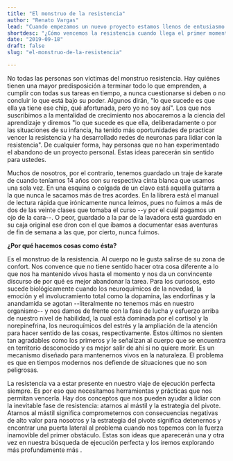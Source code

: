 ```yaml
---
title: "El monstruo de la resistencia"
author: "Renato Vargas"
lead: "Cuando empezamos un nuevo proyecto estamos llenos de entusiasmo. La novedad nos inunda con emoción y felicidad. Imaginamos todos los éxitos que vamos a cosechar como resultado, pero siempre llega ese primer momento de desencanto. Muchos proyectos personales no sobreviven ese primer estancamiento. ¿Cómo vencemos la resistencia?"
shortdesc: "¿Cómo vencemos la resistencia cuando llega el primer momento de estancamiento?"
date: "2019-09-18"
draft: false
slug: "el-monstruo-de-la-resistencia"

---
```


No todas las personas son víctimas del monstruo resistencia. Hay quiénes tienen una mayor predisposición a terminar todo lo que emprenden, a cumplir con todas sus tareas en tiempo, a nunca cuestionarse si deben o no concluir lo que está bajo su poder. Algunos dirán, "lo que sucede es que ella ya tiene ese chip, qué afortunada, pero yo no soy así". Los que nos suscribimos a la mentalidad de crecimiento nos abocaremos a la ciencia del aprendizaje y diremos "lo que sucede es que ella, deliberadamente o por las situaciones de su infancia, ha tenido más oportunidades de practicar vencer la resistencia y ha desarrollado redes de neuronas para lidiar con la resistencia". De cualquier forma, hay personas que no han experimentado el abandono de un proyecto personal. Estas ideas parecerán sin sentido para ustedes.

Muchos de nosotros, por el contrario, tenemos guardado un traje de karate de cuando teníamos 14 años con su respectiva cinta blanca que usamos una sola vez. En una esquina o colgada de un clavo está aquella guitarra a la que nunca le sacamos más de tres acordes. En la librera está el manual de lectura rápida que irónicamente nunca leímos, pues no fuimos a más de dos de las veinte clases que tomaba el curso --y por el cuál pagamos un ojo de la cara--. O peor, guardado a la par de la lavadora está guardado en su caja original ese dron con el que íbamos a documentar esas aventuras de fin de semana a las que, por cierto, nunca fuimos. 

**¿Por qué hacemos cosas como ésta?**

Es el monstruo de la resistencia. Al cuerpo no le gusta salirse de su zona de confort. Nos convence que no tiene sentido hacer otra cosa diferente a lo que nos ha mantenido vivos hasta el momento y nos da un convincente discurso de por qué es mejor abandonar la tarea. Para los curiosos, esto sucede biológicamente cuando los neuroquímicos de la novedad, la emoción y el involucramiento total como la dopamina, las endorfinas y la anandamida se agotan --literalmente no tenemos más en nuestro organismo-- y nos damos de frente con la fase de lucha y esfuerzo arriba de nuestro nivel de habilidad, la cual está dominada por el cortisol y la norepinefrina, los neuroquímicos del estrés y la ampliación de la atención para hacer sentido de las cosas, respectivamente. Estos últimos no sienten tan agradables como los primeros y le señalizan al cuerpo que se encuentra en territorio desconocido y es mejor salir de ahí si no quiere morir. Es un mecanismo diseñado para mantenernos vivos en la naturaleza. El problema es que en tiempos modernos nos defiende de situaciones que no son peligrosas.

La resistencia va a estar presente en nuestro viaje de ejecución perfecta siempre. Es por eso que necesitamos herramientas y prácticas que nos permitan vencerla. Hay dos conceptos que nos pueden ayudar a lidiar con la inevitable fase de resistencia: atarnos al mástil y la estrategia del pivote. Atarnos al mástil significa comprometernos con consecuencias negativas de alto valor para nosotros y la estrategia del pivote significa detenernos y encontrar una puerta lateral al problema cuando nos topemos con la fuerza inamovible del primer obstáculo. Estas son ideas que aparecerán una y otra vez en nuestra búsqueda de ejecución perfecta y los iremos explorando más profundamente más .

